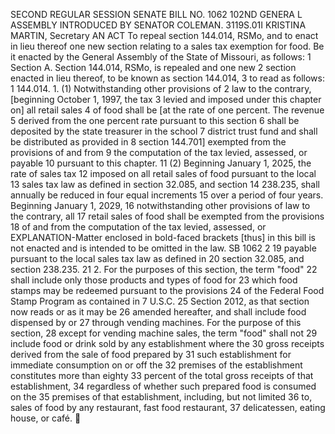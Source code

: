 SECOND REGULAR SESSION
SENATE BILL NO. 1062
102ND GENERA L ASSEMBLY
INTRODUCED BY SENATOR COLEMAN.
3119S.01I KRISTINA MARTIN, Secretary
AN ACT
To repeal section 144.014, RSMo, and to enact in lieu thereof one new section relating to a sales
tax exemption for food.
Be it enacted by the General Assembly of the State of Missouri, as follows:
1 Section A. Section 144.014, RSMo, is repealed and one new
2 section enacted in lieu thereof, to be known as section 144.014,
3 to read as follows:
1 144.014. 1. (1) Notwithstanding other provisions of
2 law to the contrary, [beginning October 1, 1997, the tax
3 levied and imposed under this chapter on] all retail sales
4 of food shall be [at the rate of one percent. The revenue
5 derived from the one percent rate pursuant to this section
6 shall be deposited by the state treasurer in the school
7 district trust fund and shall be distributed as provided in
8 section 144.701] exempted from the provisions of and from
9 the computation of the tax levied, assessed, or payable
10 pursuant to this chapter.
11 (2) Beginning January 1, 2025, the rate of sales tax
12 imposed on all retail sales of food pursuant to the local
13 sales tax law as defined in section 32.085, and section
14 238.235, shall annually be reduced in four equal increments
15 over a period of four years. Beginning January 1, 2029,
16 notwithstanding other provisions of law to the contrary, all
17 retail sales of food shall be exempted from the provisions
18 of and from the computation of the tax levied, assessed, or
EXPLANATION-Matter enclosed in bold-faced brackets [thus] in this bill is not enacted
and is intended to be omitted in the law.
SB 1062 2
19 payable pursuant to the local sales tax law as defined in
20 section 32.085, and section 238.235.
21 2. For the purposes of this section, the term "food"
22 shall include only those products and types of food for
23 which food stamps may be redeemed pursuant to the provisions
24 of the Federal Food Stamp Program as contained in 7 U.S.C.
25 Section 2012, as that section now reads or as it may be
26 amended hereafter, and shall include food dispensed by or
27 through vending machines. For the purpose of this section,
28 except for vending machine sales, the term "food" shall not
29 include food or drink sold by any establishment where the
30 gross receipts derived from the sale of food prepared by
31 such establishment for immediate consumption on or off the
32 premises of the establishment constitutes more than eighty
33 percent of the total gross receipts of that establishment,
34 regardless of whether such prepared food is consumed on the
35 premises of that establishment, including, but not limited
36 to, sales of food by any restaurant, fast food restaurant,
37 delicatessen, eating house, or café.
